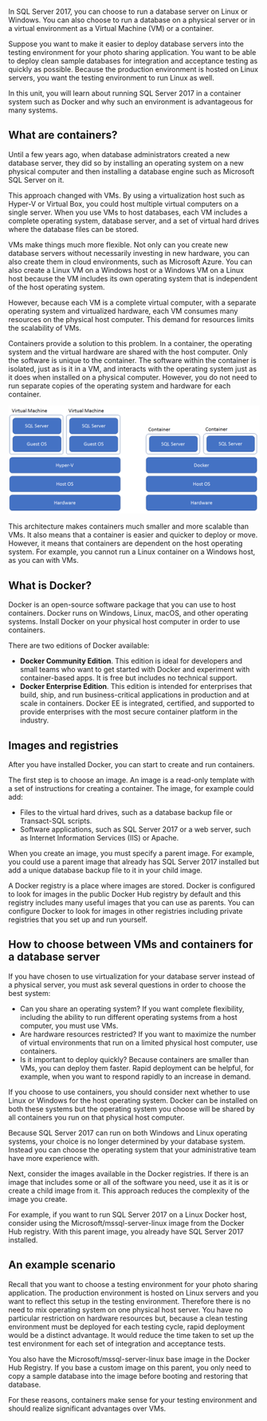 In SQL Server 2017, you can choose to run a database server on Linux or Windows. You can also choose to run a database on a physical server or in a virtual environment as a Virtual Machine (VM) or a container.

Suppose you want to make it easier to deploy database servers into the testing environment for your photo sharing application. You want to be able to deploy clean sample databases for integration and acceptance testing as quickly as possible. Because the production environment is hosted on Linux servers, you want the testing environment to run Linux as well.

In this unit, you will learn about running SQL Server 2017 in a container system such as Docker and why such an environment is advantageous for many systems.

## What are containers?

Until a few years ago, when database administrators created a new database server, they did so by installing an operating system on a new physical computer and then installing a database engine such as Microsoft SQL Server on it.

This approach changed with VMs. By using a virtualization host such as Hyper-V or Virtual Box, you could host multiple virtual computers on a single server. When you use VMs to host databases, each VM includes a complete operating system, database server, and a set of virtual hard drives where the database files can be stored.

VMs make things much more flexible. Not only can you create new database servers without necessarily investing in new hardware, you can also create them in cloud environments, such as Microsoft Azure. You can also create a Linux VM on a Windows host or a Windows VM on a Linux host because the VM includes its own operating system that is independent of the host operating system.

However, because each VM is a complete virtual computer, with a separate operating system and virtualized hardware, each VM consumes many resources on the physical host computer. This demand for resources limits the scalability of VMs.

Containers provide a solution to this problem. In a container, the operating system and the virtual hardware are shared with the host computer. Only the software is unique to the container. The software within the container is isolated, just as is it in a VM, and interacts with the operating system just as it does when installed on a physical computer. However, you do not need to run separate copies of the operating system and hardware for each container.

![Comparing VMs and Containers](../media/2-compare-vms-containers.png)

This architecture makes containers much smaller and more scalable than VMs. It also means that a container is easier and quicker to deploy or move. However, it means that containers are dependent on the host operating system. For example, you cannot run a Linux container on a Windows host, as you can with VMs.

## What is Docker?

Docker is an open-source software package that you can use to host containers. Docker runs on Windows, Linux, macOS, and other operating systems. Install Docker on your physical host computer in order to use containers.

There are two editions of Docker available:

- **Docker Community Edition**. This edition is ideal for developers and small teams who want to get started with Docker and experiment with container-based apps. It is free but includes no technical support.
- **Docker Enterprise Edition**. This edition is intended for enterprises that build, ship, and run business-critical applications in production and at scale in containers. Docker EE is integrated, certified, and supported to provide enterprises with the most secure container platform in the industry.

## Images and registries

After you have installed Docker, you can start to create and run containers.

The first step is to choose an image. An image is a read-only template with a set of instructions for creating a container. The image, for example could add:

- Files to the virtual hard drives, such as a database backup file or Transact-SQL scripts.
- Software applications, such as SQL Server 2017 or a web server, such as Internet Information Services (IIS) or Apache.

When you create an image, you must specify a parent image. For example, you could use a parent image that already has SQL Server 2017 installed but add a unique database backup file to it in your child image.

A Docker registry is a place where images are stored. Docker is configured to look for images in the public Docker Hub registry by default and this registry includes many useful images that you can use as parents. You can configure Docker to look for images in other registries including private registries that you set up and run yourself.

## How to choose between VMs and containers for a database server

If you have chosen to use virtualization for your database server instead of a physical server, you must ask several questions in order to choose the best system:

- Can you share an operating system? If you want complete flexibility, including the ability to run different operating systems from a host computer, you must use VMs.
- Are hardware resources restricted? If you want to maximize the number of virtual environments that run on a limited physical host computer, use containers.
- Is it important to deploy quickly? Because containers are smaller than VMs, you can deploy them faster. Rapid deployment can be helpful, for example, when you want to respond rapidly to an increase in demand.

If you choose to use containers, you should consider next whether to use Linux or Windows for the host operating system. Docker can be installed on both these systems but the operating system you choose will be shared by all containers you run on that physical host computer.

Because SQL Server 2017 can run on both Windows and Linux operating systems, your choice is no longer determined by your database system. Instead you can choose the operating system that your administrative team have more experience with.

Next, consider the images available in the Docker registries. If there is an image that includes some or all of the software you need, use it as it is or create a child image from it. This approach reduces the complexity of the image you create.

For example, if you want to run SQL Server 2017 on a Linux Docker host, consider using the Microsoft/mssql-server-linux image from the Docker Hub registry. With this parent image, you already have SQL Server 2017 installed.

## An example scenario

Recall that you want to choose a testing environment for your photo sharing application. The production environment is hosted on Linux servers and you want to reflect this setup in the testing environment. Therefore there is no need to mix operating system on one physical host server. You have no particular restriction on hardware resources but, because a clean testing environment must be deployed for each testing cycle, rapid deployment would be a distinct advantage. It would reduce the time taken to set up the test environment for each set of integration and acceptance tests.

You also have the Microsoft/mssql-server-linux base image in the Docker Hub Registry. If you base a custom image on this parent, you only need to copy a sample database into the image before booting and restoring that database.

For these reasons, containers make sense for your testing environment and should realize significant advantages over VMs.